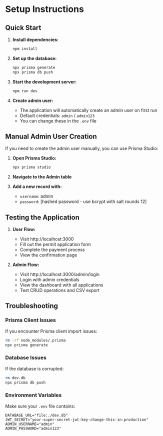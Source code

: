 # Setup Instructions

## Quick Start

1. **Install dependencies:**

   ```bash
   npm install
   ```

2. **Set up the database:**

   ```bash
   npx prisma generate
   npx prisma db push
   ```

3. **Start the development server:**

   ```bash
   npm run dev
   ```

4. **Create admin user:**
   - The application will automatically create an admin user on first run
   - Default credentials: `admin` / `admin123`
   - You can change these in the `.env` file

## Manual Admin User Creation

If you need to create the admin user manually, you can use Prisma Studio:

1. **Open Prisma Studio:**

   ```bash
   npx prisma studio
   ```

2. **Navigate to the Admin table**

3. **Add a new record with:**
   - `username`: admin
   - `password`: [hashed password - use bcrypt with salt rounds 12]

## Testing the Application

1. **User Flow:**

   - Visit http://localhost:3000
   - Fill out the permit application form
   - Complete the payment process
   - View the confirmation page

2. **Admin Flow:**
   - Visit http://localhost:3000/admin/login
   - Login with admin credentials
   - View the dashboard with all applications
   - Test CRUD operations and CSV export

## Troubleshooting

### Prisma Client Issues

If you encounter Prisma client import issues:

```bash
rm -rf node_modules/.prisma
npx prisma generate
```

### Database Issues

If the database is corrupted:

```bash
rm dev.db
npx prisma db push
```

### Environment Variables

Make sure your `.env` file contains:

```
DATABASE_URL="file:./dev.db"
JWT_SECRET="your-super-secret-jwt-key-change-this-in-production"
ADMIN_USERNAME="admin"
ADMIN_PASSWORD="admin123"
```


